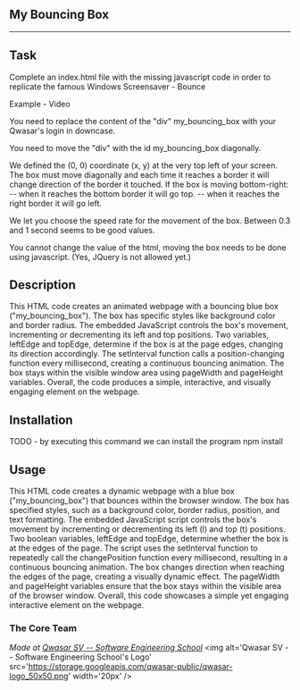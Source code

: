 ## My Bouncing Box
***

## Task
Complete an index.html file with the missing javascript code in order to replicate the famous Windows Screensaver - Bounce

Example - Video

You need to replace the content of the "div" my_bouncing_box with your Qwasar's login in downcase.

You need to move the "div" with the id my_bouncing_box diagonally.

We defined the (0, 0) coordinate (x, y) at the very top left of your screen.
The box must move diagonally and each time it reaches a border it will change direction of the border it touched.
If the box is moving bottom-right:
-- when it reaches the bottom border it will go top.
-- when it reaches the right border it will go left.

We let you choose the speed rate for the movement of the box. Between 0.3 and 1 second seems to be good values.

You cannot change the value of the html, moving the box needs to be done using javascript. (Yes, JQuery is not allowed yet.)
## Description

This HTML code creates an animated webpage with a bouncing blue box ("my_bouncing_box"). The box has specific styles like background color and border radius. The embedded JavaScript controls the box's movement, incrementing or decrementing its left and top positions. Two variables, leftEdge and topEdge, determine if the box is at the page edges, changing its direction accordingly. The setInterval function calls a position-changing function every millisecond, creating a continuous bouncing animation. The box stays within the visible window area using pageWidth and pageHeight variables. Overall, the code produces a simple, interactive, and visually engaging element on the webpage.

## Installation
TODO - by executing this command we can install the program npm install 


## Usage

This HTML code creates a dynamic webpage with a blue box ("my_bouncing_box") that bounces within the browser window. The box has specified styles, such as a background color, border radius, position, and text formatting. The embedded JavaScript script controls the box's movement by incrementing or decrementing its left (l) and top (t) positions. Two boolean variables, leftEdge and topEdge, determine whether the box is at the edges of the page. The script uses the setInterval function to repeatedly call the changePosition function every millisecond, resulting in a continuous bouncing animation. The box changes direction when reaching the edges of the page, creating a visually dynamic effect. The pageWidth and pageHeight variables ensure that the box stays within the visible area of the browser window. Overall, this code showcases a simple yet engaging interactive element on the webpage.
### The Core Team


<span><i>Made at <a href='https://qwasar.io'>Qwasar SV -- Software Engineering School</a></i></span>
<span><img alt='Qwasar SV -- Software Engineering School's Logo' src='https://storage.googleapis.com/qwasar-public/qwasar-logo_50x50.png' width='20px' /></span>